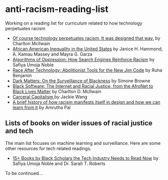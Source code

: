 # anti-racism-reading-list
Working on a reading list for curriculum related to how technology perpetuates racism

* [Of course technology perpetuates racism. It was designed that way.](https://www.technologyreview.com/2020/06/03/1002589/technology-perpetuates-racism-by-design-simulmatics-charlton-mcilwain/) by Charlton McIlwain
* [African American Inequality in the United States](https://www.hbs.edu/faculty/Pages/item.aspx?num=56905) by Janice H. Hammond, A. Kamau Massey and Mayra G. Garza
* [Algorithms of Oppression: How Search Engines Reinforce Racism](https://nyupress.org/9781479837243/algorithms-of-oppression/) by Safiya Umoja Noble
* [Race After Technology: Abolitionist Tools for the New Jim Code](https://www.ruhabenjamin.com/race-after-technology) by Ruha Benjamin
* [Dark Matters: On the Surveillance of Blackness](https://www.dukeupress.edu/dark-matters) by Simone Browne
* [Black Software: The Internet and Racial Justice, from the AfroNet to Black Lives Matter](https://global.oup.com/academic/product/black-software-9780190863845?cc=us&lang=en&) by Charlton D. McIlwain
* [Carceral Capitalism ](https://mitpress.mit.edu/books/carceral-capitalism) by Jackie Wang
* [A brief history of how racism manifests itself in design and how we can learn from it](https://uxplanet.org/a-brief-history-of-how-racism-manifests-itself-in-design-and-how-we-can-learn-from-it-141b1b5ddd4b) by Amrutha Pal

## Lists of books on wider issues of racial justice and tech 

The main list focuses on machine learning and surveillance. Here are some other resources for tech related readings. 

* [15+ Books by Black Scholars the Tech Industry Needs to Read Now](https://www.c2i2.ucla.edu/racial-justice-and-tech/) by Safiya Umoja Noble and Dr. Sarah T. Roberts

To be continued...
